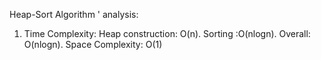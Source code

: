 Heap-Sort Algorithm ' analysis:
1. Time Complexity:
Heap construction: O(n).
Sorting :O(nlogn).
Overall: O(nlogn).
Space Complexity:
   O(1)
